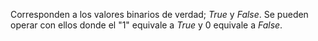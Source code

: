 
Corresponden a los valores binarios de verdad; *True* y *False*. Se pueden operar con ellos donde el "1" equivale a *True* y 0 equivale a *False*. 